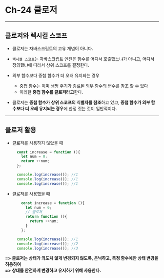 # Ch-24 클로저

---

## 클로저와 렉시컬 스코프
- 클로저는 자바스크립트의 고유 개념이 아니다.
- `렉시컬 스코프`는 자바스크립트 엔진은 함수를 어디서 호출했느냐가 아니고, 어디서 정의했냐에 따라서 상위 스코프를 결정한다.

- 외부 함수보다  중첩 함수가 더 오래 유지되는 경우 
  - 중첩 함수는 이미 생명 주기가 종료된 외부 함수의 변수를 참조 할 수 있다
  - 이러한 **중첩 함수를 클로저라고**한다.

- 클로저는 **중첩 함수가 상위 스코프의 식별자를 참조**하고 있고, **중첩 함수가 외부 함수보다 더 오래 유지되는 경우**에 한정 짓는 것이 일반적이다.

---

## 클로저 활용
- 클로저를 사용하지 않았을 때
    ```javascript
      const increase = function (){
        let num = 0;
        return ++num;
      };

      console.log(increase()); //1
      console.log(increase()); //1
      console.log(increase()); //1
    ```
- 클로저를 사용했을 때
  ```javascript
      const increase = function (){
        let num = 0;
        // 클로저
        return function (){
          return ++num;
        }
      };

    console.log(increase()); //1
    console.log(increase()); //2
    console.log(increase()); //3
    ```

**=> 클로저는 상태가 의도치 않게 변경되지 않도록, 은닉하고, 특정 함수에만 상태 변경을 허용하여** <br/>
**=> 상태를 안전하게 변경하고 유지하기 위해 사용한다.**

